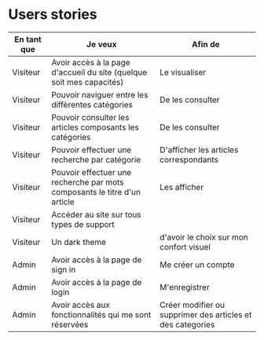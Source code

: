 # Users stories

| En tant que | Je veux                                                                   | Afin de                                                    |
| ----------- | ------------------------------------------------------------------------- | ---------------------------------------------------------- |
| Visiteur    | Avoir accès à la page d'accueil du site (quelque soit mes capacités)      | Le visualiser                                              |
| Visiteur    | Pouvoir naviguer entre les diffèrentes catégories                         | De les consulter                                           |
| Visiteur    | Pouvoir consulter les articles composants les catégories                  | De les consulter                                           |
| Visiteur    | Pouvoir effectuer une recherche par catégorie                             | D'afficher les articles correspondants                     |
| Visiteur    | Pouvoir effectuer une recherche par mots composants le titre d'un article | Les afficher                                               |
| Visiteur    | Accéder au site sur tous types de support                                 |                                                            |
| Visiteur    | Un dark theme                                                             | d'avoir le choix sur mon confort visuel                    |
| Admin       | Avoir accès à la page de sign in                                          | Me créer un compte                                         |
| Admin       | Avoir accès à la page de login                                            | M'enregistrer                                              |
| Admin       | Avoir accès aux fonctionnalités qui me sont réservées                     | Créer modifier ou supprimer des articles et des categories |
